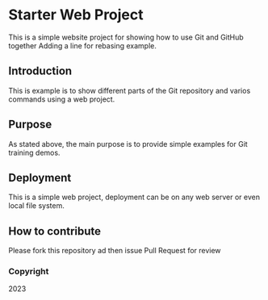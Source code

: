 # Starter Web Project

This is a simple website project for showing how to use Git and GitHub together
Adding a line for rebasing example.

## Introduction

This is example is to show different parts of the Git repository and varios commands using a web project.

## Purpose

As stated above, the main purpose is to provide simple examples for Git training demos.

## Deployment

This is a simple web project, deployment can be on any web server or even local file system.

## How to contribute

Please fork this repository ad then issue Pull Request for review

### Copyright

2023